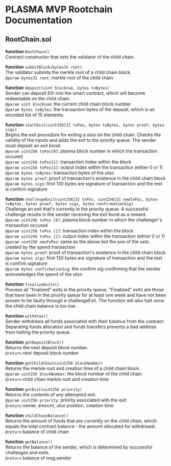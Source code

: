 # PLASMA MVP Rootchain Documentation
## RootChain.sol
**function** `RootChain()` </br>
Contract constructor that sets the validator of the child chain.

**function** `submitBlock(bytes32 root)` </br>
The validator submits the merkle root of a child chain block. </br>
`@param bytes32 root`: merkle root of the child chain

**function** `deposit(uint blocknum, bytes txBytes)` </br>
Sender can deposit Eth into the smart contract, which will become redeemable on the child chain. </br>
`@param uint blocknum`: the current child chain block number </br>
`@param bytes txBytes`: the transaction bytes of the deposit, which is an encoded list of 15 elements.

**function** `startExit(uint256[3] txPos, bytes txBytes, bytes proof, bytes sigs)` </br>
Begins the exit procedure for exiting a utxo on the child chain. Checks the validity of the inputs and adds the exit to the priority queue. The sender must deposit an exit bond. </br>
`@param uint256 txPos[0]`: plasma block number in which the transaction occured </br>
`@param uint256 txPos[1]`: transaction Index within the block </br>
`@param uint256 txPos[2]`: output Index within the transaction (either 0 or 1) </br>
`@param bytes txBytes`: transaction bytes of the utxo </br>
`@param bytes proof`: proof of transaction's existence in the child chain block </br>
`@param bytes sigs`: first 130 bytes are signature of transaction and the rest is confirm signature

**function** `challengeExit(uint256[3] txPos, uint256[3] newTxPos, bytes txBytes, bytes proof, bytes sigs, bytes confirmationSig)` </br>
Challenge an exit that's currently in the priority queue. A successful challenge results in the sender receiving the exit bond as a reward. </br>
`@param uint256 txPos [0]`: plasma block number in which the challenger's transaction occured </br>
`@param uint256 txPos [1]`: transaction index within the block </br>
`@param uint256 txPos [2]`: output index within the transaction (either 0 or 1) </br>
`@param uint256 newTxPos`: same as the above but the pos of the uxto created by the spend transaction </br>
`@param bytes proof`: proof of transaction's existence in the child chain block </br>
`@param bytes sigs`: first 130 bytes are signature of transaction and the rest is confirm signature </br>
`@param bytes confirmationSig`: the confirm sig confirming that the sender acknowledges the spend of the utxo

**function** `finalizeExits()` </br>
Process all "finalized" exits in the priority queue. "Finalized" exits are those that have been in the priority queue for at least one week and have not been proven to be faulty through a challengeExit. The function will also halt once the child chain balance is too low.

**function** `withdraw()` </br>
Sender withdraws all funds associated with their balance from the contract. Separating funds allocation and funds transfers prevents a bad address from halting the priority queue.

**function** `getDepositBlock()` </br>
Returns the next deposit block number. </br>
`@return` next deposit block number

**function** `getChildChain(uint256 blockNumber)` </br>
Returns the merkle root and creation time of a child chain block. </br>
`@param uint256 blockNumber`: the block number of the child chain </br>
`@return` child chian merkle root and creation time

**function** `getExit(uint256 priority)` </br>
Returns the contents of any attempted exit. </br>
`@param uint256 priority`: priority associated with the exit </br>
`@return` owner, amount, utxo position, creation time

**function** `childChainBalance()` </br>
Returns the amount of funds that are currently on the child chain, which equals the total contract balance - the amount allocated for withdrawal. </br>
`@return` balance of child chain

**function** `getBalance()` </br>
Returns the balance of the sender, which is determined by successful challenges and exits. </br>
`@return` balance of msg.sender
